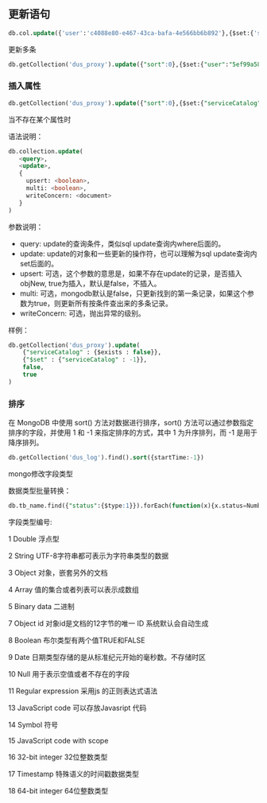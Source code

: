 ## 更新语句

```sql
db.col.update({'user':'c4088e80-e467-43ca-bafa-4e566bb6b892'},{$set:{'startTime':ISODate("2020-06-15T11:12:36.236Z")}})
```

更新多条

```sql
db.getCollection('dus_proxy').update({"sort":0},{$set:{"user":"5ef99a58c4d79c95c1039381"}},{multi:true})
```

### 插入属性

```sql
db.getCollection('dus_proxy').update({"sort":0},{$set:{"serviceCatalog":"-1"}},{multi:true})
```

当不存在某个属性时

语法说明：

```sql
db.collection.update(
   <query>,
   <update>,
   {
     upsert: <boolean>,
     multi: <boolean>,
     writeConcern: <document>
   }
)
```

参数说明：

- query: update的查询条件，类似sql update查询内where后面的。
- update: update的对象和一些更新的操作符，也可以理解为sql update查询内set后面的。
- upsert: 可选，这个参数的意思是，如果不存在update的记录，是否插入objNew, true为插入，默认是false，不插入。
- multi: 可选，mongodb默认是false，只更新找到的第一条记录，如果这个参数为true，则更新所有按条件查出来的多条记录。
- writeConcern: 可选，抛出异常的级别。

样例：

```sql
db.getCollection('dus_proxy').update(
    {"serviceCatalog" : {$exists : false}},
    {"$set" : {"serviceCatalog" : -1}},
    false,
    true
)
```

### 排序

在 MongoDB 中使用 sort() 方法对数据进行排序，sort() 方法可以通过参数指定排序的字段，并使用 1 和 -1 来指定排序的方式，其中 1 为升序排列，而 -1 是用于降序排列。

```sql
db.getCollection('dus_log').find().sort({startTime:-1})
```

mongo修改字段类型

数据类型批量转换：

```sql
db.tb_name.find({"status":{$type:1}}).forEach(function(x){x.status=NumberInt(x.status);db.tb_name.save(x)})
```

字段类型编号:

1 Double 浮点型

2 String UTF-8字符串都可表示为字符串类型的数据

3 Object 对象，嵌套另外的文档

4 Array 值的集合或者列表可以表示成数组

5 Binary data 二进制

7 Object id 对象id是文档的12字节的唯一 ID 系统默认会自动生成

8 Boolean 布尔类型有两个值TRUE和FALSE

9 Date 日期类型存储的是从标准纪元开始的毫秒数。不存储时区

10 Null 用于表示空值或者不存在的字段

11 Regular expression 采用js 的正则表达式语法

13 JavaScript code 可以存放Javasript 代码

14 Symbol 符号

15 JavaScript code with scope

16 32-bit integer 32位整数类型

17 Timestamp 特殊语义的时间戳数据类型

18 64-bit integer 64位整数类型
